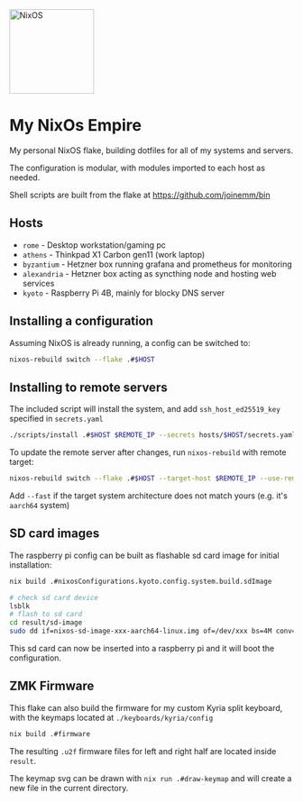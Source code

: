 <img alt="NixOS" src="https://raw.githubusercontent.com/NixOS/nixos-artwork/master/logo/nix-snowflake-white.svg" width="150px"/>

# My NixOs Empire

My personal NixOS flake, building dotfiles for all of my systems and servers.

The configuration is modular, with modules imported to each host as needed.

Shell scripts are built from the flake at <https://github.com/joinemm/bin>

## Hosts

- `rome` - Desktop workstation/gaming pc
- `athens` - Thinkpad X1 Carbon gen11 (work laptop)
- `byzantium` - Hetzner box running grafana and prometheus for monitoring
- `alexandria` - Hetzner box acting as syncthing node and hosting web services
- `kyoto` - Raspberry Pi 4B, mainly for blocky DNS server

## Installing a configuration

Assuming NixOS is already running, a config can be switched to:

```sh
nixos-rebuild switch --flake .#$HOST
```

## Installing to remote servers

The included script will install the system, and add `ssh_host_ed25519_key` specified in `secrets.yaml`

```sh
./scripts/install .#$HOST $REMOTE_IP --secrets hosts/$HOST/secrets.yaml
```

To update the remote server after changes, run `nixos-rebuild` with remote target:

```sh
nixos-rebuild switch --flake .#$HOST --target-host $REMOTE_IP --use-remote-sudo
```

Add `--fast` if the target system architecture does not match yours (e.g. it's `aarch64` system)

## SD card images

The raspberry pi config can be built as flashable sd card image for initial installation:

```sh
nix build .#nixosConfigurations.kyoto.config.system.build.sdImage

# check sd card device
lsblk
# flash to sd card
cd result/sd-image
sudo dd if=nixos-sd-image-xxx-aarch64-linux.img of=/dev/xxx bs=4M conv=fsync status=progress
```

This sd card can now be inserted into a raspberry pi and it will boot the configuration.

## ZMK Firmware

This flake can also build the firmware for my custom Kyria split keyboard, with the keymaps located at `./keyboards/kyria/config`

```sh
nix build .#firmware
```

The resulting `.u2f` firmware files for left and right half are located inside `result`.

The keymap svg can be drawn with `nix run .#draw-keymap` and will create a new file in the current directory.
